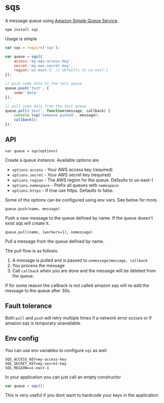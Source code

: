 # sqs

A message queue using [Amazon Simple Queue Service](http://docs.amazonwebservices.com/AWSSimpleQueueService/latest/APIReference/Welcome.html).

	npm install sqs

Usage is simple

``` js
var sqs = require('sqs');

var queue = sqs({
	access:'my-aws-access-key',
	secret:'my-aws-secret-key',
	region:'us-east-1' // defaults to us-east-1
});

// push some data to the test queue
queue.push('test', {
	some:'data'
});

// pull some data from the test queue
queue.pull('test', function(message, callback) {
	console.log('someone pushed', message);
	callback();
});
```

## API

	var queue = sqs(options)

Create a queue instance. Available options are

* `options.access` - Your AWS access key (required)
* `options.secret` - Your AWS secret key (required)
* `options.region` - The AWS region for the queue. Defaults to us-east-1
* `options.namespace` - Prefix all queues with `namespace`.
* `options.https` - If true use https. Defaults to false.

Some of the options can be configured using env vars. See below for more.

	queue.push(name, message)

Push a new message to the queue defined by name. If the queue doesn't exist sqs will create it.

	queue.pull(name, [workers=1], onmessage)

Pull a message from the queue defined by name.

The pull flow is as follows:

1. A message is pulled and is passed to `onmessage(message, callback`
2. You process the message
3. Call `callback` when you are done and the message will be deleted from the queue.

If for some reason the callback is not called amazon sqs will re-add the message to the queue after 30s.

## Fault tolerance

Both `pull` and `push` will retry multiple times if a network error occurs or if amazon sqs is temporary unavailable.

## Env config

You can use env variables to configure `sqs` as well

```
SQS_ACCESS_KEY=my-access-key
SQS_SECRET_KEY=my-secret-key
SQS_REGION=us-east-1
```

In your application you can just call an empty constructor

``` js
var queue = sqs();
```

This is very useful if you dont want to hardcode your keys in the application.